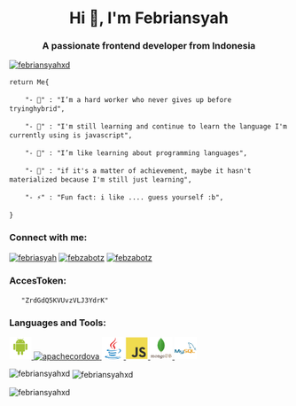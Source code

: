 <h1 align="center">Hi 👋, I'm Febriansyah</h1>
<h3 align="center">A passionate frontend developer from Indonesia</h3>



<p align="left"> <a href="https://github.com/ryo-ma/github-profile-trophy"><img src="https://github-profile-trophy.vercel.app/?username=febriansyahxd" alt="febriansyahxd" /></a> </p>



	return Me{

		"- 🔭" : "I’m a hard worker who never gives up before tryinghybrid",

		"- 🌱" : "I'm still learning and continue to learn the language I'm currently using is javascript",

		"- 👯" : "I’m like learning about programming languages",

		"- 🥅" : "if it's a matter of achievement, maybe it hasn't materialized because I'm still just learning",

		"- ⚡" : "Fun fact: i like .... guess yourself :b",

	}





<h3 align="left">Connect with me:</h3>
<p align="left">
<a href="https://fb.com/febriasyah" target="blank"><img align="center" src="https://raw.githubusercontent.com/rahuldkjain/github-profile-readme-generator/master/src/images/icons/Social/facebook.svg" alt="febriasyah" height="30" width="40" /></a>
<a href="https://instagram.com/febzabotz" target="blank"><img align="center" src="https://raw.githubusercontent.com/rahuldkjain/github-profile-readme-generator/master/src/images/icons/Social/instagram.svg" alt="febzabotz" height="30" width="40" /></a>
<a href="https://www.youtube.com/c/febzabotz" target="blank"><img align="center" src="https://raw.githubusercontent.com/rahuldkjain/github-profile-readme-generator/master/src/images/icons/Social/youtube.svg" alt="febzabotz" height="30" width="40" /></a>
</p>

<h3 align="left">AccesToken:</h3>


       "ZrdGdQ5KVUvzVLJ3YdrK"



<h3 align="left">Languages and Tools:</h3>
<p align="left"> <a href="https://developer.android.com" target="_blank" rel="noreferrer"> <img src="https://raw.githubusercontent.com/devicons/devicon/master/icons/android/android-original-wordmark.svg" alt="android" width="40" height="40"/> </a> <a href="https://cordova.apache.org/" target="_blank" rel="noreferrer"> <img src="https://www.vectorlogo.zone/logos/apache_cordova/apache_cordova-icon.svg" alt="apachecordova" width="40" height="40"/> </a> <a href="https://www.java.com" target="_blank" rel="noreferrer"> <img src="https://raw.githubusercontent.com/devicons/devicon/master/icons/java/java-original.svg" alt="java" width="40" height="40"/> </a> <a href="https://developer.mozilla.org/en-US/docs/Web/JavaScript" target="_blank" rel="noreferrer"> <img src="https://raw.githubusercontent.com/devicons/devicon/master/icons/javascript/javascript-original.svg" alt="javascript" width="40" height="40"/> </a> <a href="https://www.mongodb.com/" target="_blank" rel="noreferrer"> <img src="https://raw.githubusercontent.com/devicons/devicon/master/icons/mongodb/mongodb-original-wordmark.svg" alt="mongodb" width="40" height="40"/> </a> <a href="https://www.mysql.com/" target="_blank" rel="noreferrer"> <img src="https://raw.githubusercontent.com/devicons/devicon/master/icons/mysql/mysql-original-wordmark.svg" alt="mysql" width="40" height="40"/> </a> </p>

<p><img align="left" src="https://github-readme-stats.vercel.app/api/top-langs?username=febriansyahxd&show_icons=true&locale=en&layout=compact" alt="febriansyahxd" /></p>

<p>&nbsp;<img align="center" src="https://github-readme-stats.vercel.app/api?username=febriansyahxd&show_icons=true&locale=en" alt="febriansyahxd" /></p>

<p><img align="center" src="https://github-readme-streak-stats.herokuapp.com/?user=febriansyahxd&" alt="febriansyahxd" /></p>
